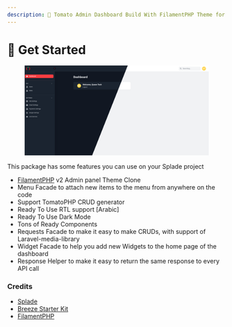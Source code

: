 ```yaml
---
description: 🍅 Tomato Admin Dashboard Build With FilamentPHP Theme for Laravel Splade
---
```


# 🚀 Get Started

<figure><img src="../.gitbook/assets/cover (2).png" alt=""><figcaption></figcaption></figure>

This package has some features you can use on your Splade project

* [FilamentPHP](https://filamentphp.com/) v2 Admin panel Theme Clone
* Menu  Facade to attach new items to the menu from anywhere on the code
* Support TomatoPHP CRUD generator
* Ready To Use RTL support \[Arabic]
* Ready To Use Dark Mode
* Tons of Ready Components
* Requests Facade to make it easy to make CRUDs, with support of Laravel-media-library
* Widget Facade to help you add new Widgets to the home page of the dashboard
* Response Helper to make it easy to return the same response to every API call

### Credits

* [Splade](https://splade.dev/)
* [Breeze Starter Kit](https://splade.dev/docs/breeze)
* [FilamentPHP](https://filamentphp.com/)

